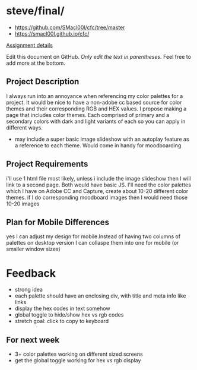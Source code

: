 # steve/final/

- https://github.com/SMacl00l/cfc/tree/master
- https://smacl00l.github.io/cfc/

[Assignment details](/homework/final)

Edit this document on GitHub. _Only edit the text in parentheses._ Feel free to add more at the bottom.

## Project Description

I always run into an annoyance when referencing my color palettes for a project. It would be nice to have a non-adobe cc based source for color themes and their corresponding RGB and HEX values. I propose making a page that includes color themes. Each comprised of primary and a secondary colors with dark and light variants of each so you can apply in different ways. 
- may include a super basic image slideshow with an autoplay feature as a reference to each theme. Would come in handy for moodboarding

## Project Requirements

i'll use 1 html file most likely, unless i include the image slideshow then I will link to a second page. Both would have basic JS. I'll need the color palettes which I have on Adobe CC and Capture, create about 10-20 different color themes. if I do corresponding moodboard images then I would need those 10-20 images

## Plan for Mobile Differences

yes I can adjust my design for mobile.Instead of having two columns of palettes on desktop version I can collaspe them into one for mobile (or smaller window sizes)

# Feedback

- strong idea
- each palette should have an enclosing div, with title and meta info like links
- display the hex codes in text somehow
- global toggle to hide/show hex vs rgb codes
- stretch goal: click to copy to keyboard

## For next week

- 3+ color palettes working on different sized screens
- get the global toggle working for hex vs rgb display
